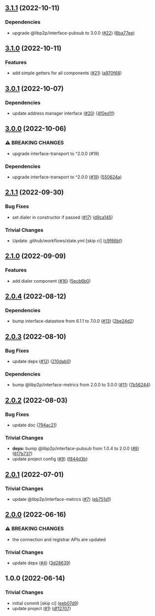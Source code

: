 ## [3.1.1](https://github.com/libp2p/js-libp2p-components/compare/v3.1.0...v3.1.1) (2022-10-11)


### Dependencies

* upgrade @libp2p/interface-pubsub to 3.0.0 ([#22](https://github.com/libp2p/js-libp2p-components/issues/22)) ([6ba77ee](https://github.com/libp2p/js-libp2p-components/commit/6ba77ee83d794d24a1cf0356a76a6a20927ff535))

## [3.1.0](https://github.com/libp2p/js-libp2p-components/compare/v3.0.1...v3.1.0) (2022-10-11)


### Features

* add simple getters for all components ([#21](https://github.com/libp2p/js-libp2p-components/issues/21)) ([a970f68](https://github.com/libp2p/js-libp2p-components/commit/a970f6814007f18e95049e9580c1d09e7244f935))

## [3.0.1](https://github.com/libp2p/js-libp2p-components/compare/v3.0.0...v3.0.1) (2022-10-07)


### Dependencies

* update address manager interface ([#20](https://github.com/libp2p/js-libp2p-components/issues/20)) ([4f0ed1f](https://github.com/libp2p/js-libp2p-components/commit/4f0ed1ff86f4ca27b61363bbaf471e496a4b736c))

## [3.0.0](https://github.com/libp2p/js-libp2p-components/compare/v2.1.1...v3.0.0) (2022-10-06)


### ⚠ BREAKING CHANGES

* upgrade interface-transport to ^2.0.0 (#19)

### Dependencies

* upgrade interface-transport to ^2.0.0 ([#19](https://github.com/libp2p/js-libp2p-components/issues/19)) ([550624a](https://github.com/libp2p/js-libp2p-components/commit/550624aaa3186fafabe026ff7751c4f1ef0942c4))

## [2.1.1](https://github.com/libp2p/js-libp2p-components/compare/v2.1.0...v2.1.1) (2022-09-30)


### Bug Fixes

* set dialer in constructor if passed ([#17](https://github.com/libp2p/js-libp2p-components/issues/17)) ([d9ca145](https://github.com/libp2p/js-libp2p-components/commit/d9ca145ed5bd8837cb106253c3819aec4077591a))


### Trivial Changes

* Update .github/workflows/stale.yml [skip ci] ([c9f66bf](https://github.com/libp2p/js-libp2p-components/commit/c9f66bf8b7808697e9befdaacc8fe2b589f82c91))

## [2.1.0](https://github.com/libp2p/js-libp2p-components/compare/v2.0.4...v2.1.0) (2022-09-09)


### Features

* add dialer component ([#16](https://github.com/libp2p/js-libp2p-components/issues/16)) ([5ecb6b0](https://github.com/libp2p/js-libp2p-components/commit/5ecb6b0a9973d6b9369aef017b8fd28a68cfe02f))

## [2.0.4](https://github.com/libp2p/js-libp2p-components/compare/v2.0.3...v2.0.4) (2022-08-12)


### Dependencies

* bump interface-datastore from 6.1.1 to 7.0.0 ([#13](https://github.com/libp2p/js-libp2p-components/issues/13)) ([2be24d2](https://github.com/libp2p/js-libp2p-components/commit/2be24d2189831ae933c9c148e32dca2053eca65f))

## [2.0.3](https://github.com/libp2p/js-libp2p-components/compare/v2.0.2...v2.0.3) (2022-08-10)


### Bug Fixes

* update deps ([#12](https://github.com/libp2p/js-libp2p-components/issues/12)) ([210dab0](https://github.com/libp2p/js-libp2p-components/commit/210dab06f5d54a3e72ffaeb3cbfbf7cabe14346a))


### Dependencies

* bump @libp2p/interface-metrics from 2.0.0 to 3.0.0 ([#11](https://github.com/libp2p/js-libp2p-components/issues/11)) ([7b56244](https://github.com/libp2p/js-libp2p-components/commit/7b562449dd34991f9351b15852e89cdd2bb76e59))

## [2.0.2](https://github.com/libp2p/js-libp2p-components/compare/v2.0.1...v2.0.2) (2022-08-03)


### Bug Fixes

* update doc ([794ac21](https://github.com/libp2p/js-libp2p-components/commit/794ac21625e62a632849787fcabe94a2ed09efc6))


### Trivial Changes

* **deps:** bump @libp2p/interface-pubsub from 1.0.4 to 2.0.0 ([#8](https://github.com/libp2p/js-libp2p-components/issues/8)) ([617b737](https://github.com/libp2p/js-libp2p-components/commit/617b73768e16a1d67032645b3dac7c06afb2ce7b))
* update project config ([#9](https://github.com/libp2p/js-libp2p-components/issues/9)) ([f844d3b](https://github.com/libp2p/js-libp2p-components/commit/f844d3b66d90cb9213036418310fd0b199ee5602))

## [2.0.1](https://github.com/libp2p/js-libp2p-components/compare/v2.0.0...v2.0.1) (2022-07-01)


### Trivial Changes

* update @libp2p/interface-metrics ([#7](https://github.com/libp2p/js-libp2p-components/issues/7)) ([eb751d1](https://github.com/libp2p/js-libp2p-components/commit/eb751d1c4f06d0a1ebf1ce237a62c522979e58b6))

## [2.0.0](https://github.com/libp2p/js-libp2p-components/compare/v1.0.0...v2.0.0) (2022-06-16)


### ⚠ BREAKING CHANGES

* the connection and registrar APIs are updated

### Trivial Changes

* update deps ([#4](https://github.com/libp2p/js-libp2p-components/issues/4)) ([3d28639](https://github.com/libp2p/js-libp2p-components/commit/3d28639429bcb208fcebbfcd916c5384280fdc7a))

## 1.0.0 (2022-06-14)


### Trivial Changes

* initial commit [skip ci] ([eeb07d9](https://github.com/libp2p/js-libp2p-components/commit/eeb07d96f549dad385fd1bc14664c26781816816))
* update project ([#1](https://github.com/libp2p/js-libp2p-components/issues/1)) ([df12707](https://github.com/libp2p/js-libp2p-components/commit/df12707ea6a4e7118381453e558d95bf3d9bff08))
